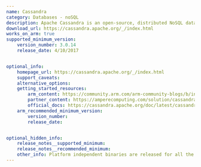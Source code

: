 ```yaml
---
name: Cassandra
category: Databases - noSQL
description: Apache Cassandra is an open-source, distributed NoSQL database designed to handle massive volumes of data on a highly scalable and highly available platform.
download_url: https://cassandra.apache.org/_/index.html
works_on_arm: true
supported_minimum_version:
    version_number: 3.0.14
    release_date: 4/10/2017


optional_info:
    homepage_url: https://cassandra.apache.org/_/index.html
    support_caveats:
    alternative_options:
    getting_started_resources:
        arm_content: https://community.arm.com/arm-community-blogs/b/infrastructure-solutions-blog/posts/increase-price_2d00_performance-by-deploying-cassandra-on-aws-graviton2
        partner_content: https://amperecomputing.com/solution/cassandra
        official_docs: https://cassandra.apache.org/doc/latest/cassandra/getting-started/index.html
    arm_recommended_minimum_version:
        version_number:
        release_date:


optional_hidden_info:
    release_notes__supported_minimum:
    release_notes__recommended_minimum:
    other_info: Platform independent binaries are released for all the architecture. To install minimum version of Cassandra java 8 is needed and to use the CQL shell cqlsh, install the python 2.7.
---
```

